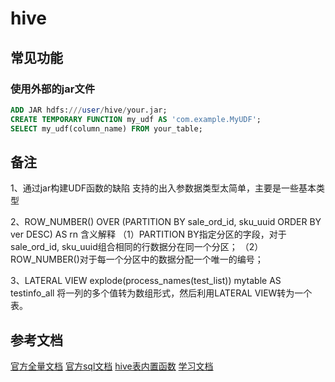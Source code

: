 # hive

## 常见功能

### 使用外部的jar文件
```sql 
ADD JAR hdfs:///user/hive/your.jar;
CREATE TEMPORARY FUNCTION my_udf AS 'com.example.MyUDF';
SELECT my_udf(column_name) FROM your_table;
```

## 备注

1、通过jar构建UDF函数的缺陷
支持的出入参数据类型太简单，主要是一些基本类型

2、ROW_NUMBER() OVER (PARTITION BY sale_ord_id, sku_uuid ORDER BY ver DESC) AS rn 含义解释
（1）PARTITION BY指定分区的字段，对于sale_ord_id, sku_uuid组合相同的行数据分在同一个分区；
（2）ROW_NUMBER()对于每一个分区中的数据分配一个唯一的编号；

3、LATERAL VIEW explode(process_names(test_list)) mytable AS testinfo_all
将一列的多个值转为数组形式，然后利用LATERAL VIEW转为一个表。

## 参考文档
[官方全量文档](https://hive.apache.org/docs/latest/)
[官方sql文档](https://hive.apache.org/docs/latest/languagemanual-ddl_27362034/#show-create-table)
[hive表内置函数](https://hive.apache.org/docs/latest/languagemanual-udf_27362046/#date-functions)
[学习文档](https://www.hadoopdoc.com/hive/hive-tutorial)